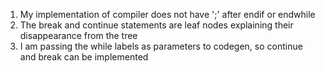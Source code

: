 1. My implementation of compiler does not have ';' after endif or endwhile
2. The break and continue statements are leaf nodes explaining their disappearance from the tree
3. I am passing the while labels as parameters to codegen, so continue and break can be implemented
